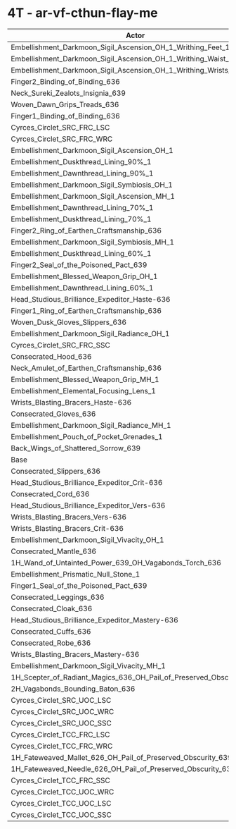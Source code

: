 # 4T - ar-vf-cthun-flay-me
| Actor | DPS | Increase |
|---|:---:|:---:|
|Embellishment_Darkmoon_Sigil_Ascension_OH_1_Writhing_Feet_1|3103214|1.65%|
|Embellishment_Darkmoon_Sigil_Ascension_OH_1_Writhing_Waist_1|3102795|1.64%|
|Embellishment_Darkmoon_Sigil_Ascension_OH_1_Writhing_Wrists_1|3098769|1.51%|
|Finger2_Binding_of_Binding_636|3090771|1.24%|
|Neck_Sureki_Zealots_Insignia_639|3088800|1.18%|
|Woven_Dawn_Grips_Treads_636|3086055|1.09%|
|Finger1_Binding_of_Binding_636|3085139|1.06%|
|Cyrces_Circlet_SRC_FRC_LSC|3076175|0.77%|
|Cyrces_Circlet_SRC_FRC_WRC|3075934|0.76%|
|Embellishment_Darkmoon_Sigil_Ascension_OH_1|3075927|0.76%|
|Embellishment_Duskthread_Lining_90%_1|3074742|0.72%|
|Embellishment_Dawnthread_Lining_90%_1|3074041|0.70%|
|Embellishment_Darkmoon_Sigil_Symbiosis_OH_1|3070940|0.60%|
|Embellishment_Darkmoon_Sigil_Ascension_MH_1|3068965|0.53%|
|Embellishment_Dawnthread_Lining_70%_1|3068474|0.51%|
|Embellishment_Duskthread_Lining_70%_1|3067492|0.48%|
|Finger2_Ring_of_Earthen_Craftsmanship_636|3066319|0.44%|
|Embellishment_Darkmoon_Sigil_Symbiosis_MH_1|3065521|0.42%|
|Embellishment_Duskthread_Lining_60%_1|3065133|0.40%|
|Finger2_Seal_of_the_Poisoned_Pact_639|3064995|0.40%|
|Embellishment_Blessed_Weapon_Grip_OH_1|3064398|0.38%|
|Embellishment_Dawnthread_Lining_60%_1|3064180|0.37%|
|Head_Studious_Brilliance_Expeditor_Haste-636|3061109|0.27%|
|Finger1_Ring_of_Earthen_Craftsmanship_636|3059509|0.22%|
|Woven_Dusk_Gloves_Slippers_636|3059340|0.22%|
|Embellishment_Darkmoon_Sigil_Radiance_OH_1|3058981|0.20%|
|Cyrces_Circlet_SRC_FRC_SSC|3058959|0.20%|
|Consecrated_Hood_636|3058175|0.18%|
|Neck_Amulet_of_Earthen_Craftsmanship_636|3058062|0.17%|
|Embellishment_Blessed_Weapon_Grip_MH_1|3057674|0.16%|
|Embellishment_Elemental_Focusing_Lens_1|3054681|0.06%|
|Wrists_Blasting_Bracers_Haste-636|3054114|0.04%|
|Consecrated_Gloves_636|3053975|0.04%|
|Embellishment_Darkmoon_Sigil_Radiance_MH_1|3053763|0.03%|
|Embellishment_Pouch_of_Pocket_Grenades_1|3053243|0.02%|
|Back_Wings_of_Shattered_Sorrow_639|3053078|0.01%|
|Base|3052775|0.00%|
|Consecrated_Slippers_636|3052132|-0.02%|
|Head_Studious_Brilliance_Expeditor_Crit-636|3052021|-0.02%|
|Consecrated_Cord_636|3051861|-0.03%|
|Head_Studious_Brilliance_Expeditor_Vers-636|3050251|-0.08%|
|Wrists_Blasting_Bracers_Vers-636|3049923|-0.09%|
|Wrists_Blasting_Bracers_Crit-636|3049543|-0.11%|
|Embellishment_Darkmoon_Sigil_Vivacity_OH_1|3049276|-0.11%|
|Consecrated_Mantle_636|3049030|-0.12%|
|1H_Wand_of_Untainted_Power_639_OH_Vagabonds_Torch_636|3048845|-0.13%|
|Embellishment_Prismatic_Null_Stone_1|3048820|-0.13%|
|Finger1_Seal_of_the_Poisoned_Pact_639|3048466|-0.14%|
|Consecrated_Leggings_636|3047888|-0.16%|
|Consecrated_Cloak_636|3047598|-0.17%|
|Head_Studious_Brilliance_Expeditor_Mastery-636|3047291|-0.18%|
|Consecrated_Cuffs_636|3047087|-0.19%|
|Consecrated_Robe_636|3047001|-0.19%|
|Wrists_Blasting_Bracers_Mastery-636|3045882|-0.23%|
|Embellishment_Darkmoon_Sigil_Vivacity_MH_1|3043159|-0.32%|
|1H_Scepter_of_Radiant_Magics_636_OH_Pail_of_Preserved_Obscurity_639|3041424|-0.37%|
|2H_Vagabonds_Bounding_Baton_636|3035624|-0.56%|
|Cyrces_Circlet_SRC_UOC_LSC|3035525|-0.57%|
|Cyrces_Circlet_SRC_UOC_WRC|3034635|-0.59%|
|Cyrces_Circlet_SRC_UOC_SSC|3016942|-1.17%|
|Cyrces_Circlet_TCC_FRC_LSC|3008638|-1.45%|
|Cyrces_Circlet_TCC_FRC_WRC|3007695|-1.48%|
|1H_Fateweaved_Mallet_626_OH_Pail_of_Preserved_Obscurity_639|3003756|-1.61%|
|1H_Fateweaved_Needle_626_OH_Pail_of_Preserved_Obscurity_639|3002826|-1.64%|
|Cyrces_Circlet_TCC_FRC_SSC|2988242|-2.11%|
|Cyrces_Circlet_TCC_UOC_WRC|2979517|-2.40%|
|Cyrces_Circlet_TCC_UOC_LSC|2977254|-2.47%|
|Cyrces_Circlet_TCC_UOC_SSC|2961743|-2.98%|
